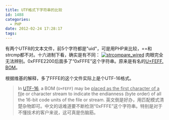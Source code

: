```yaml
---
title: UTF格式下字符串的比较
id: 1488
categories:
  - PHP
date: 2012-02-24 17:28:17
tags:
---
```


有两个UTF8的文本文件，前5个字符都是"uid"，可是用PHP来比较，==和strcmp都不对。十六进制下看，确实是有不同：
[![](http://www.zhaiduo.com/wp-content/uploads/2012/02/strcompare_wired-300x83.jpg "strcompare_wired")](http://www.zhaiduo.com/2012/02/utf%e6%a0%bc%e5%bc%8f%e4%b8%8b%e5%ad%97%e7%ac%a6%e4%b8%b2%e7%9a%84%e6%af%94%e8%be%83/strcompare_wired/)
肉眼完全无法辨别。0xFFFE2200后面多了“0xFFFE”这个字符串。原来是有名的[U+FEFF. BOM](http://en.wikipedia.org/wiki/Byte_order_mark)。

根据维基的解释，多了FFFE的这个文件实际上是个UTF-16格式。
> In [UTF-16](http://en.wikipedia.org/wiki/UTF-16 "UTF-16"), a BOM (`U+FEFF`) may be <span style="text-decoration: underline;">placed as the first character of a fil</span>e or character stream to indicate the endianness (byte order) of all the 16-bit code units of the file or stream.
英文倒是好办，用匹配模式清楚杂物即可。中文的话难道要不断检测“0xFFFE”这个字符串。特别是对于不懂技术的客户来说，这可真是伤脑筋。